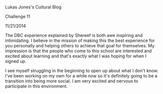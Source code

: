 Lukas Jones's Cultural Blog

Challenge 11

11/21/2014

The DBC experience explained by Shereef is both awe inspiring and intimidating.  I believe in the mission of making this the best experience for you personally and helping others to achieve that goal for themselves.  My impression is that the people who come to this school are interested and excited about learning and that's exactly what I was hoping for when I signed up.

I see myself struggling in the beginning to open up about what I don't know.  I've been working on my own for a while now so it's definitely going to be a transition into being more social.  I am very excited and nervous to participate in this environment.

